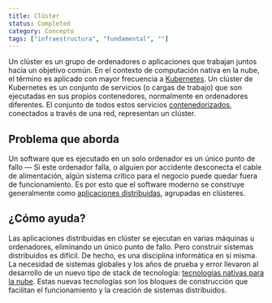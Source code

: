 ```yaml
---
title: Clúster
status: Completed
category: Concepto
tags: ["infraestructura", "fundamental", ""]
---
```


Un clúster es un grupo de ordenadores o aplicaciones que trabajan juntos hacia un objetivo común.
En el contexto de computación nativa en la nube, el término es aplicado con mayor frecuencia a [Kubernetes](/es/kubernetes/).
Un clúster de Kubernetes es un conjunto de servicios (o cargas de trabajo) que son ejecutadas en sus propios contenedores, normalmente en ordenadores diferentes.
El conjunto de todos estos servicios [contenedorizados](/es/containerization/), conectados a través de una red, representan un clúster.

## Problema que aborda

Un software que es ejecutado en un solo ordenador es un único punto de fallo
— Si este ordenador falla, o alguien por accidente desconecta el cable de alimentación,
algún sistema crítico para el negocio puede quedar fuera de funcionamiento.
Es por esto que el software moderno se construye generalmente como [aplicaciones distribuidas](/es/distributed-apps), agrupadas en clústeres.

## ¿Cómo ayuda?

Las aplicaciones distribuidas en clúster se ejecutan en varias máquinas u ordenadores, eliminando un único punto de fallo.
Pero construir sistemas distribuidos es difícil.
De hecho, es una disciplina informática en sí misma.
La necesidad de sistemas globales y los años de prueba y error llevaron al desarrollo de un nuevo tipo de stack de tecnología:
[tecnologías nativas para la nube](/es/cloud-native-tech/).
Estas nuevas tecnologías son los bloques de construcción que facilitan el funcionamiento y la creación de sistemas distribuidos.
